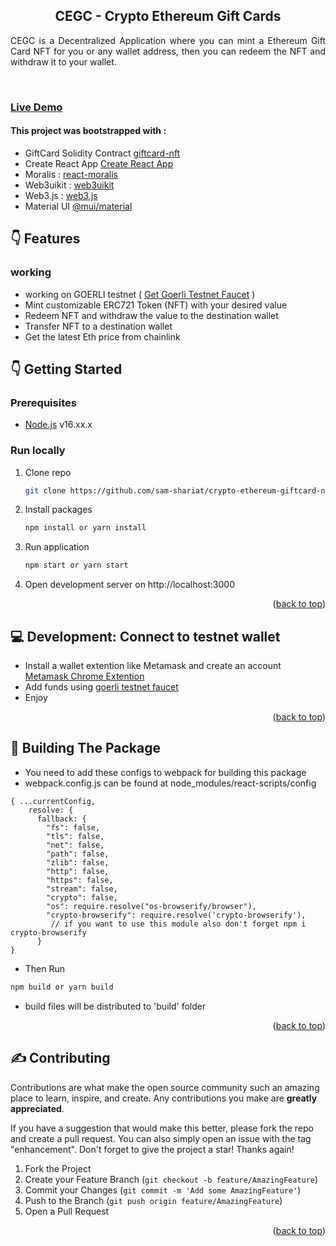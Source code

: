 <div align="center">

<h2 align="center">CEGC - Crypto Ethereum Gift Cards</h2>

<p align="justify">CEGC is a Decentralized Application where you can mint a Ethereum Gift Card NFT for you or any wallet address, then you can redeem the NFT and withdraw it to your wallet.</p>
</div>
<br/>
<h3 align="left"><a href="https://sam-shariat.github.io/crypto-ethereum-giftcard-nft/" target="_blank">Live Demo</a></h3>

#### This project was bootstrapped with :

- GiftCard Solidity Contract [giftcard-nft](https://github.com/sam-shariat/giftcard-nft)
- Create React App [Create React App](https://github.com/facebook/create-react-app)
- Moralis : [react-moralis](https://github.com/MoralisWeb3/react-moralis)
- Web3uikit : [web3uikit](https://github.com/web3ui/web3uikit)
- Web3.js : [web3.js](https://github.com/web3/web3.js)
- Material UI [@mui/material](https://github.com/mui/material-ui)

## :point_down: Features

### working

- working on GOERLI testnet ( [Get Goerli Testnet Faucet](https://faucetlink.to/goerli) )
- Mint customizable ERC721 Token (NFT) with your desired value 
- Redeem NFT and withdraw the value to the destination wallet
- Transfer NFT to a destination wallet
- Get the latest Eth price from chainlink

<!-- GETTING STARTED -->

## :point_down: Getting Started

### Prerequisites

- [Node.js](https://nodejs.org/en/) v16.xx.x

### Run locally

1. Clone repo

   ```sh
   git clone https://github.com/sam-shariat/crypto-ethereum-giftcard-nft.git
   ```

2. Install packages
   ```sh
   npm install or yarn install
   ```
3. Run application
   ```sh
   npm start or yarn start
   ```
4. Open development server on http://localhost:3000

<p align="right">(<a href="#top">back to top</a>)</p>

## :computer: Development: Connect to testnet wallet

- Install a wallet extention like Metamask and create an account [Metamask Chrome Extention](https://chrome.google.com/webstore/detail/metamask/nkbihfbeogaeaoehlefnkodbefgpgknn)
- Add funds using [goerli testnet faucet](https://faucetlink.to/goerli)
- Enjoy

<p align="right">(<a href="#top">back to top</a>)</p>

## :briefcase: Building The Package

- You need to add these configs to webpack for building this package
- webpack.config.js can be found at node_modules/react-scripts/config

```
{ ...currentConfig,
    resolve: {
      fallback: {
        "fs": false,
        "tls": false,
        "net": false,
        "path": false,
        "zlib": false,
        "http": false,
        "https": false,
        "stream": false,
        "crypto": false,
        "os": require.resolve("os-browserify/browser"),
        "crypto-browserify": require.resolve('crypto-browserify'),
         // if you want to use this module also don't forget npm i crypto-browserify 
      }
}
```

- Then Run 
```sh
npm build or yarn build 
```

- build files will be distributed to 'build' folder

<p align="right">(<a href="#top">back to top</a>)</p>

<!-- CONTRIBUTING -->

## :writing_hand: Contributing

Contributions are what make the open source community such an amazing place to learn, inspire, and create. Any contributions you make are **greatly appreciated**.

If you have a suggestion that would make this better, please fork the repo and create a pull request. You can also
simply open an issue with the tag "enhancement". Don't forget to give the project a star! Thanks again!

1. Fork the Project
2. Create your Feature Branch (`git checkout -b feature/AmazingFeature`)
3. Commit your Changes (`git commit -m 'Add some AmazingFeature'`)
4. Push to the Branch (`git push origin feature/AmazingFeature`)
5. Open a Pull Request

<p align="right">(<a href="#top">back to top</a>)</p>
